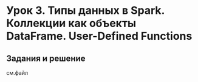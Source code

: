 # Урок 3. Типы данных в Spark. Коллекции как объекты DataFrame. User-Defined Functions

## Задания и решение

см.файл
